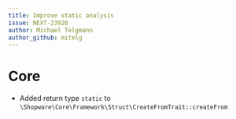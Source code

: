 ```yaml
---
title: Improve static analysis
issue: NEXT-23920
author: Michael Telgmann
author_github: mitelg
---
```

# Core
* Added return type `static` to `\Shopware\Core\Framework\Struct\CreateFromTrait::createFrom`
